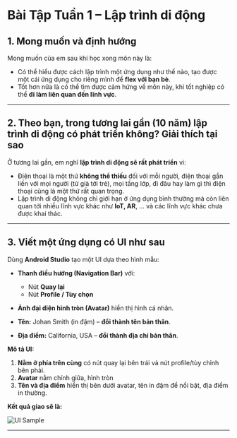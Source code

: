 # Bài Tập Tuần 1 – Lập trình di động

## 1. Mong muốn và định hướng

Mong muốn của em sau khi học xong môn này là:

- Có thể hiểu được cách lập trình một ứng dụng như thế nào, tạo được một cái ứng dụng cho riêng mình để **flex với bạn bè**.  
- Tốt hơn nữa là có thể tìm được cảm hứng về môn này, khi tốt nghiệp có thể **đi làm liên quan đến lĩnh vực**.

---

## 2. Theo bạn, trong tương lai gần (10 năm) lập trình di động có phát triển không? Giải thích tại sao

Ở tương lai gần, em nghĩ **lập trình di động sẽ rất phát triển** vì:  

- Điện thoại là một thứ **không thể thiếu** đối với mỗi người, điện thoại gắn liền với mọi người (từ già tới trẻ), mọi tầng lớp, đi đâu hay làm gì thì điện thoại cũng là một thứ rất quan trọng.  
- Lập trình di động không chỉ giới hạn ở ứng dụng bình thường mà còn liên quan tới nhiều lĩnh vực khác như **IoT, AR**, ... và các lĩnh vực khác chưa được khai thác.

---

## 3. Viết một ứng dụng có UI như sau

Dùng **Android Studio** tạo một UI dựa theo hình mẫu:  

- **Thanh điều hướng (Navigation Bar)** với:  
  - Nút **Quay lại**  
  - Nút **Profile / Tùy chọn**

- **Ảnh đại diện hình tròn (Avatar)** hiển thị hình cá nhân.  
- **Tên:** Johan Smith (in đậm) – **đổi thành tên bản thân**.  
- **Địa điểm:** California, USA – **đổi thành địa chỉ bản thân**.  

**Mô tả UI:**  
1. **Nằm ở phía trên cùng** có nút quay lại bên trái và nút profile/tùy chỉnh bên phải.  
2. **Avatar** nằm chính giữa, hình tròn
3. **Tên và địa điểm** hiển thị bên dưới avatar, tên in đậm để nổi bật, địa điểm in thường.  

**Kết quả giao sẽ là:**  

![UI Sample](https://github.com/user-attachments/assets/edfabacf-28cc-41ef-b27a-c4f2d42b815a)


---

